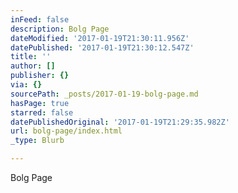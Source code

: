 ```yaml
---
inFeed: false
description: Bolg Page
dateModified: '2017-01-19T21:30:11.956Z'
datePublished: '2017-01-19T21:30:12.547Z'
title: ''
author: []
publisher: {}
via: {}
sourcePath: _posts/2017-01-19-bolg-page.md
hasPage: true
starred: false
datePublishedOriginal: '2017-01-19T21:29:35.982Z'
url: bolg-page/index.html
_type: Blurb

---
```

Bolg Page
